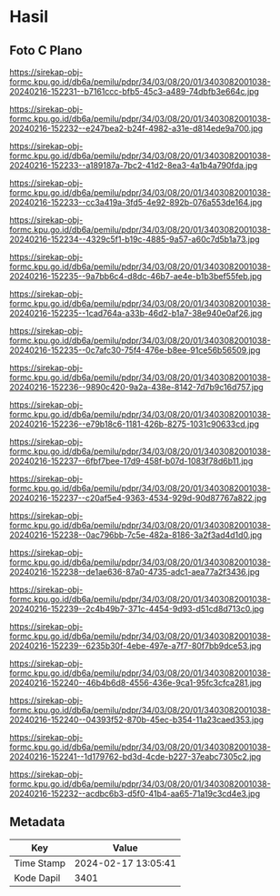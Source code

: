 # Hasil

## Foto C Plano

https://sirekap-obj-formc.kpu.go.id/db6a/pemilu/pdpr/34/03/08/20/01/3403082001038-20240216-152231--b7161ccc-bfb5-45c3-a489-74dbfb3e664c.jpg

https://sirekap-obj-formc.kpu.go.id/db6a/pemilu/pdpr/34/03/08/20/01/3403082001038-20240216-152232--e247bea2-b24f-4982-a31e-d814ede9a700.jpg

https://sirekap-obj-formc.kpu.go.id/db6a/pemilu/pdpr/34/03/08/20/01/3403082001038-20240216-152233--a189187a-7bc2-41d2-8ea3-4a1b4a790fda.jpg

https://sirekap-obj-formc.kpu.go.id/db6a/pemilu/pdpr/34/03/08/20/01/3403082001038-20240216-152233--cc3a419a-3fd5-4e92-892b-076a553de164.jpg

https://sirekap-obj-formc.kpu.go.id/db6a/pemilu/pdpr/34/03/08/20/01/3403082001038-20240216-152234--4329c5f1-b19c-4885-9a57-a60c7d5b1a73.jpg

https://sirekap-obj-formc.kpu.go.id/db6a/pemilu/pdpr/34/03/08/20/01/3403082001038-20240216-152235--9a7bb6c4-d8dc-46b7-ae4e-b1b3bef55feb.jpg

https://sirekap-obj-formc.kpu.go.id/db6a/pemilu/pdpr/34/03/08/20/01/3403082001038-20240216-152235--1cad764a-a33b-46d2-b1a7-38e940e0af26.jpg

https://sirekap-obj-formc.kpu.go.id/db6a/pemilu/pdpr/34/03/08/20/01/3403082001038-20240216-152235--0c7afc30-75f4-476e-b8ee-91ce56b56509.jpg

https://sirekap-obj-formc.kpu.go.id/db6a/pemilu/pdpr/34/03/08/20/01/3403082001038-20240216-152236--9890c420-9a2a-438e-8142-7d7b9c16d757.jpg

https://sirekap-obj-formc.kpu.go.id/db6a/pemilu/pdpr/34/03/08/20/01/3403082001038-20240216-152236--e79b18c6-1181-426b-8275-1031c90633cd.jpg

https://sirekap-obj-formc.kpu.go.id/db6a/pemilu/pdpr/34/03/08/20/01/3403082001038-20240216-152237--6fbf7bee-17d9-458f-b07d-1083f78d6b11.jpg

https://sirekap-obj-formc.kpu.go.id/db6a/pemilu/pdpr/34/03/08/20/01/3403082001038-20240216-152237--c20af5e4-9363-4534-929d-90d87767a822.jpg

https://sirekap-obj-formc.kpu.go.id/db6a/pemilu/pdpr/34/03/08/20/01/3403082001038-20240216-152238--0ac796bb-7c5e-482a-8186-3a2f3ad4d1d0.jpg

https://sirekap-obj-formc.kpu.go.id/db6a/pemilu/pdpr/34/03/08/20/01/3403082001038-20240216-152238--de1ae636-87a0-4735-adc1-aea77a2f3436.jpg

https://sirekap-obj-formc.kpu.go.id/db6a/pemilu/pdpr/34/03/08/20/01/3403082001038-20240216-152239--2c4b49b7-371c-4454-9d93-d51cd8d713c0.jpg

https://sirekap-obj-formc.kpu.go.id/db6a/pemilu/pdpr/34/03/08/20/01/3403082001038-20240216-152239--6235b30f-4ebe-497e-a7f7-80f7bb9dce53.jpg

https://sirekap-obj-formc.kpu.go.id/db6a/pemilu/pdpr/34/03/08/20/01/3403082001038-20240216-152240--46b4b6d8-4556-436e-9ca1-95fc3cfca281.jpg

https://sirekap-obj-formc.kpu.go.id/db6a/pemilu/pdpr/34/03/08/20/01/3403082001038-20240216-152240--04393f52-870b-45ec-b354-11a23caed353.jpg

https://sirekap-obj-formc.kpu.go.id/db6a/pemilu/pdpr/34/03/08/20/01/3403082001038-20240216-152241--1d179762-bd3d-4cde-b227-37eabc7305c2.jpg

https://sirekap-obj-formc.kpu.go.id/db6a/pemilu/pdpr/34/03/08/20/01/3403082001038-20240216-152232--acdbc6b3-d5f0-41b4-aa65-71a19c3cd4e3.jpg


## Metadata

| Key        | Value               |
| ---------- | ------------------- |
| Time Stamp | 2024-02-17 13:05:41 |
| Kode Dapil | 3401                |



